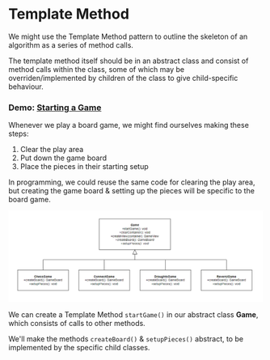 

# Template Method

We might use the Template Method pattern to outline the skeleton of an algorithm as a series of method calls.

The template method itself should be in an abstract class and consist of method calls within the class, some of which may be overriden/implemented by children of the class to give child-specific behaviour.


### Demo: [Starting a Game](https://eeoooue.github.io/patterns/template-method/)

Whenever we play a board game, we might find ourselves making these steps:

1. Clear the play area
2. Put down the game board
3. Place the pieces in their starting setup

In programming, we could reuse the same code for clearing the play area, but creating the game board & setting up the pieces will be specific to the board game.

![Image](/Dart/template-method/template-method-uml.png)

We can create a Template Method ```startGame()``` in our abstract class **Game**, which consists of calls to other methods.

We'll make the methods ```createBoard()``` & ```setupPieces()``` abstract, to be implemented by the specific child classes.

